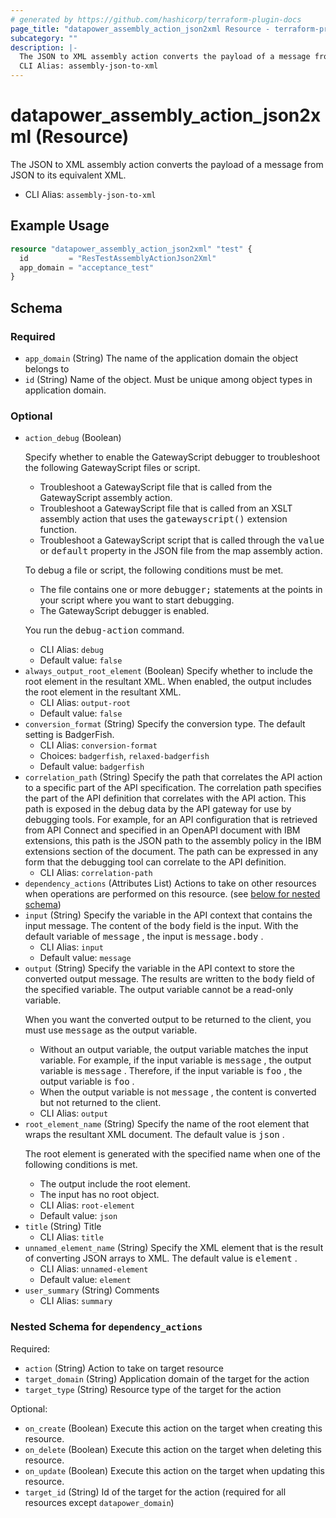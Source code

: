 ```yaml
---
# generated by https://github.com/hashicorp/terraform-plugin-docs
page_title: "datapower_assembly_action_json2xml Resource - terraform-provider-datapower"
subcategory: ""
description: |-
  The JSON to XML assembly action converts the payload of a message from JSON to its equivalent XML.
  CLI Alias: assembly-json-to-xml
---
```


# datapower_assembly_action_json2xml (Resource)

The JSON to XML assembly action converts the payload of a message from JSON to its equivalent XML.
  - CLI Alias: `assembly-json-to-xml`

## Example Usage

```terraform
resource "datapower_assembly_action_json2xml" "test" {
  id         = "ResTestAssemblyActionJson2Xml"
  app_domain = "acceptance_test"
}
```

<!-- schema generated by tfplugindocs -->
## Schema

### Required

- `app_domain` (String) The name of the application domain the object belongs to
- `id` (String) Name of the object. Must be unique among object types in application domain.

### Optional

- `action_debug` (Boolean) <p>Specify whether to enable the GatewayScript debugger to troubleshoot the following GatewayScript files or script.</p><ul><li>Troubleshoot a GatewayScript file that is called from the GatewayScript assembly action.</li><li>Troubleshoot a GatewayScript file that is called from an XSLT assembly action that uses the <tt>gatewayscript()</tt> extension function.</li><li>Troubleshoot a GatewayScript script that is called through the <tt>value</tt> or <tt>default</tt> property in the JSON file from the map assembly action.</li></ul><p>To debug a file or script, the following conditions must be met.</p><ul><li>The file contains one or more <tt>debugger;</tt> statements at the points in your script where you want to start debugging.</li><li>The GatewayScript debugger is enabled.</li></ul><p>You run the <tt>debug-action</tt> command.</p>
  - CLI Alias: `debug`
  - Default value: `false`
- `always_output_root_element` (Boolean) Specify whether to include the root element in the resultant XML. When enabled, the output includes the root element in the resultant XML.
  - CLI Alias: `output-root`
  - Default value: `false`
- `conversion_format` (String) Specify the conversion type. The default setting is BadgerFish.
  - CLI Alias: `conversion-format`
  - Choices: `badgerfish`, `relaxed-badgerfish`
  - Default value: `badgerfish`
- `correlation_path` (String) Specify the path that correlates the API action to a specific part of the API specification. The correlation path specifies the part of the API definition that correlates with the API action. This path is exposed in the debug data by the API gateway for use by debugging tools. For example, for an API configuration that is retrieved from API Connect and specified in an OpenAPI document with IBM extensions, this path is the JSON path to the assembly policy in the IBM extensions section of the document. The path can be expressed in any form that the debugging tool can correlate to the API definition.
  - CLI Alias: `correlation-path`
- `dependency_actions` (Attributes List) Actions to take on other resources when operations are performed on this resource. (see [below for nested schema](#nestedatt--dependency_actions))
- `input` (String) Specify the variable in the API context that contains the input message. The content of the <tt>body</tt> field is the input. With the default variable of <tt>message</tt> , the input is <tt>message.body</tt> .
  - CLI Alias: `input`
  - Default value: `message`
- `output` (String) Specify the variable in the API context to store the converted output message. The results are written to the <tt>body</tt> field of the specified variable. The output variable cannot be a read-only variable. <p>When you want the converted output to be returned to the client, you must use <tt>message</tt> as the output variable.</p><ul><li>Without an output variable, the output variable matches the input variable. For example, if the input variable is <tt>message</tt> , the output variable is <tt>message</tt> . Therefore, if the input variable is <tt>foo</tt> , the output variable is <tt>foo</tt> .</li><li>When the output variable is not <tt>message</tt> , the content is converted but not returned to the client.</li></ul>
  - CLI Alias: `output`
- `root_element_name` (String) Specify the name of the root element that wraps the resultant XML document. The default value is <tt>json</tt> . <p>The root element is generated with the specified name when one of the following conditions is met.</p><ul><li>The output include the root element.</li><li>The input has no root object.</li></ul>
  - CLI Alias: `root-element`
  - Default value: `json`
- `title` (String) Title
  - CLI Alias: `title`
- `unnamed_element_name` (String) Specify the XML element that is the result of converting JSON arrays to XML. The default value is <tt>element</tt> .
  - CLI Alias: `unnamed-element`
  - Default value: `element`
- `user_summary` (String) Comments
  - CLI Alias: `summary`

<a id="nestedatt--dependency_actions"></a>
### Nested Schema for `dependency_actions`

Required:

- `action` (String) Action to take on target resource
- `target_domain` (String) Application domain of the target for the action
- `target_type` (String) Resource type of the target for the action

Optional:

- `on_create` (Boolean) Execute this action on the target when creating this resource.
- `on_delete` (Boolean) Execute this action on the target when deleting this resource.
- `on_update` (Boolean) Execute this action on the target when updating this resource.
- `target_id` (String) Id of the target for the action (required for all resources except `datapower_domain`)
